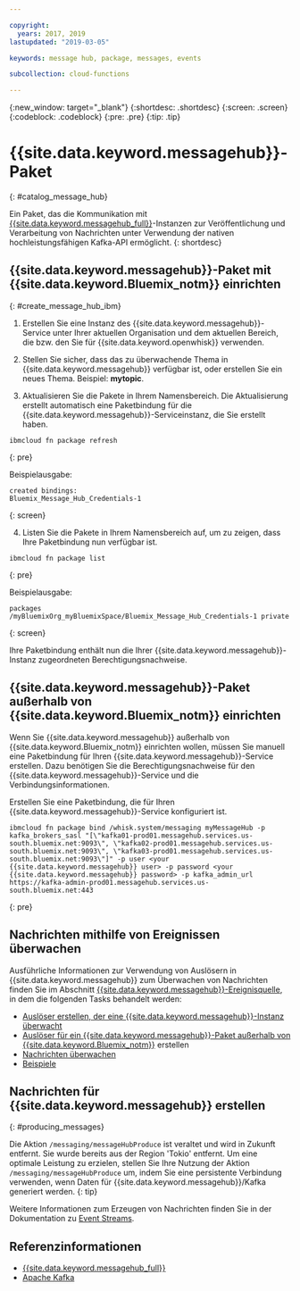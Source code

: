 ```yaml
---

copyright:
  years: 2017, 2019
lastupdated: "2019-03-05"

keywords: message hub, package, messages, events

subcollection: cloud-functions

---
```


{:new_window: target="_blank"}
{:shortdesc: .shortdesc}
{:screen: .screen}
{:codeblock: .codeblock}
{:pre: .pre}
{:tip: .tip}

# {{site.data.keyword.messagehub}}-Paket

{: #catalog_message_hub}

Ein Paket, das die Kommunikation mit [{{site.data.keyword.messagehub_full}}](https://developer.ibm.com/messaging/message-hub)-Instanzen zur Veröffentlichung und Verarbeitung von Nachrichten unter Verwendung der nativen hochleistungsfähigen Kafka-API ermöglicht.
{: shortdesc}

## {{site.data.keyword.messagehub}}-Paket mit {{site.data.keyword.Bluemix_notm}} einrichten
{: #create_message_hub_ibm}

1. Erstellen Sie eine Instanz des {{site.data.keyword.messagehub}}-Service unter Ihrer aktuellen Organisation und dem aktuellen Bereich, die bzw. den Sie für {{site.data.keyword.openwhisk}} verwenden.

2. Stellen Sie sicher, dass das zu überwachende Thema in {{site.data.keyword.messagehub}} verfügbar ist, oder erstellen Sie ein neues Thema. Beispiel: **mytopic**.

3. Aktualisieren Sie die Pakete in Ihrem Namensbereich. Die Aktualisierung erstellt automatisch eine Paketbindung für die {{site.data.keyword.messagehub}}-Serviceinstanz, die Sie erstellt haben.
  ```
  ibmcloud fn package refresh
  ```
  {: pre}

  Beispielausgabe:
  ```
  created bindings:
  Bluemix_Message_Hub_Credentials-1
  ```
  {: screen}

4. Listen Sie die Pakete in Ihrem Namensbereich auf, um zu zeigen, dass Ihre Paketbindung nun verfügbar ist. 
  ```
  ibmcloud fn package list
  ```
  {: pre}

  Beispielausgabe:
  ```
  packages
  /myBluemixOrg_myBluemixSpace/Bluemix_Message_Hub_Credentials-1 private
  ```
  {: screen}

  Ihre Paketbindung enthält nun die Ihrer {{site.data.keyword.messagehub}}-Instanz zugeordneten Berechtigungsnachweise.

## {{site.data.keyword.messagehub}}-Paket außerhalb von {{site.data.keyword.Bluemix_notm}} einrichten

Wenn Sie {{site.data.keyword.messagehub}} außerhalb von {{site.data.keyword.Bluemix_notm}} einrichten wollen, müssen Sie manuell eine Paketbindung für Ihren {{site.data.keyword.messagehub}}-Service erstellen. Dazu benötigen Sie die Berechtigungsnachweise für den {{site.data.keyword.messagehub}}-Service und die Verbindungsinformationen.

Erstellen Sie eine Paketbindung, die für Ihren {{site.data.keyword.messagehub}}-Service konfiguriert ist.
```
ibmcloud fn package bind /whisk.system/messaging myMessageHub -p kafka_brokers_sasl "[\"kafka01-prod01.messagehub.services.us-south.bluemix.net:9093\", \"kafka02-prod01.messagehub.services.us-south.bluemix.net:9093\", \"kafka03-prod01.messagehub.services.us-south.bluemix.net:9093\"]" -p user <your {{site.data.keyword.messagehub}} user> -p password <your {{site.data.keyword.messagehub}} password> -p kafka_admin_url https://kafka-admin-prod01.messagehub.services.us-south.bluemix.net:443
```
{: pre}

## Nachrichten mithilfe von Ereignissen überwachen

Ausführliche Informationen zur Verwendung von Auslösern in {{site.data.keyword.messagehub}} zum Überwachen von Nachrichten finden Sie im Abschnitt [{{site.data.keyword.messagehub}}-Ereignisquelle](/docs/openwhisk?topic=cloud-functions-openwhisk_catalog_message_hub), in dem die folgenden Tasks behandelt werden:
* [Auslöser erstellen, der eine {{site.data.keyword.messagehub}}-Instanz überwacht](/docs/openwhisk?topic=cloud-functions-openwhisk_catalog_message_hub#create_message_hub_trigger)
* [Auslöser für ein {{site.data.keyword.messagehub}}-Paket außerhalb von {{site.data.keyword.Bluemix_notm}}](/docs/openwhisk?topic=cloud-functions-openwhisk_catalog_message_hub#create_message_hub_trigger_outside) erstellen
* [Nachrichten überwachen](/docs/openwhisk?topic=cloud-functions-openwhisk_catalog_message_hub#message_hub_listen)
* [Beispiele](/docs/openwhisk?topic=cloud-functions-openwhisk_catalog_message_hub#examples)

## Nachrichten für {{site.data.keyword.messagehub}} erstellen
{: #producing_messages}

Die Aktion `/messaging/messageHubProduce` ist veraltet und wird in Zukunft entfernt. Sie wurde bereits aus der Region 'Tokio' entfernt. Um eine optimale Leistung zu erzielen, stellen Sie Ihre Nutzung der Aktion `/messaging/messageHubProduce` um, indem Sie eine persistente Verbindung verwenden, wenn Daten für {{site.data.keyword.messagehub}}/Kafka generiert werden.
{: tip}

Weitere Informationen zum Erzeugen von Nachrichten finden Sie in der Dokumentation zu [Event Streams](/docs/services/EventStreams?topic=eventstreams-producing_messages#producing_messages). 

## Referenzinformationen
- [{{site.data.keyword.messagehub_full}}](https://developer.ibm.com/messaging/message-hub)
- [Apache Kafka](https://kafka.apache.org)
